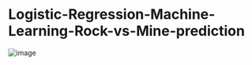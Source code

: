# Logistic-Regression-Machine-Learning-Rock-vs-Mine-prediction

![image](https://github.com/vyshnavveeravalli/Logistic-Regression-Machine-Learning-Rock-vs-Mine-prediction/assets/97904310/267b842d-013a-41f9-a29d-cf80c9b78f59)

